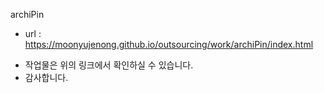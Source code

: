 archiPin

- url : https://moonyujenong.github.io/outsourcing/work/archiPin/index.html

* 작업물은 위의 링크에서 확인하실 수 있습니다.
* 감사합니다.
